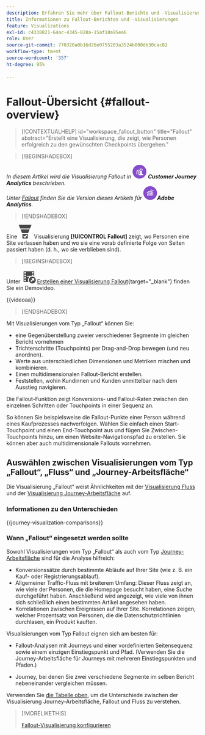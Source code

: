 ```yaml
---
description: Erfahren Sie mehr über Fallout-Berichte und -Visualisierungen.
title: Informationen zu Fallout-Berichten und -Visualisierungen
feature: Visualizations
exl-id: c4338821-64ac-4345-828a-15af18a95ea6
role: User
source-git-commit: 770320a0b16d26e0755203a3524b000db30cac82
workflow-type: tm+mt
source-wordcount: '357'
ht-degree: 95%

---
```


# Fallout-Übersicht {#fallout-overview}

<!-- markdownlint-disable MD034 -->

>[!CONTEXTUALHELP]
>id="workspace_fallout_button"
>title="Fallout"
>abstract="Erstellt eine Visualisierung, die zeigt, wie Personen erfolgreich zu den gewünschten Checkpoints übergehen."

<!-- markdownlint-enable MD034 -->


>[!BEGINSHADEBOX]

_In diesem Artikel wird die Visualisierung Fallout in_ ![CustomerJourneyAnalytics](/help/assets/icons/CustomerJourneyAnalytics.svg) _&#x200B;**Customer Journey Analytics** beschrieben._<br/>_Unter [Fallout](https://experienceleague.adobe.com/de/docs/analytics/analyze/analysis-workspace/visualizations/fallout/fallout-flow) finden Sie die Version dieses Artikels für_ ![AdobeAnalytics](/help/assets/icons/AdobeAnalytics.svg) _&#x200B;**Adobe Analytics**._

>[!ENDSHADEBOX]

Eine ![ConversionFunnel](/help/assets/icons/ConversionFunnel.svg) Visualisierung **[!UICONTROL Fallout]** zeigt, wo Personen eine Site verlassen haben und wo sie eine vorab definierte Folge von Seiten passiert haben (d. h., wo sie verblieben sind).


>[!BEGINSHADEBOX]

Unter ![VideoCheckedOut](/help/assets/icons/VideoCheckedOut.svg) [Erstellen einer Visualisierung Fallout](https://video.tv.adobe.com/v/345883/?quality=12&learn=on){target="_blank"} finden Sie ein Demovideo.

{{videoaa}}

>[!ENDSHADEBOX]


Mit Visualisierungen vom Typ „Fallout“ können Sie:

* eine Gegenüberstellung zweier verschiedener Segmente im gleichen Bericht vornehmen
* Trichterschritte (Touchpoints) per Drag-and-Drop bewegen (und neu anordnen).
* Werte aus unterschiedlichen Dimensionen und Metriken mischen und kombinieren.
* Einen multidimensionalen Fallout-Bericht erstellen.
* Feststellen, wohin Kundinnen und Kunden unmittelbar nach dem Ausstieg navigieren.

Die Fallout-Funktion zeigt Konversions- und Fallout-Raten zwischen den einzelnen Schritten oder Touchpoints in einer Sequenz an.

So können Sie beispielsweise die Fallout-Punkte einer Person während eines Kaufprozesses nachverfolgen. Wählen Sie einfach einen Start-Touchpoint und einen End-Touchpoint aus und fügen Sie Zwischen-Touchpoints hinzu, um einen Website-Navigationspfad zu erstellen. Sie können aber auch multidimensionale Fallouts vornehmen.

## Auswählen zwischen Visualisierungen vom Typ „Fallout“, „Fluss“ und „Journey-Arbeitsfläche“

Die Visualisierung „Fallout“ weist Ähnlichkeiten mit der [Visualisierung Fluss](/help/analysis-workspace/visualizations/c-flow/flow.md) und der [Visualisierung Journey-Arbeitsfläche](/help/analysis-workspace/visualizations/journey-canvas/journey-canvas.md) auf.

### Informationen zu den Unterschieden

<!-- Information in this snippet is shared between Journey canvas, Fallout, and Flow visualization docs -->

{{journey-visualization-comparisons}}

### Wann „Fallout“ eingesetzt werden sollte

Sowohl Visualisierungen vom Typ „Fallout“ als auch vom Typ [Journey-Arbeitsfläche](/help/analysis-workspace/visualizations/journey-canvas/journey-canvas.md) sind für die Analyse hilfreich:

* Konversionssätze durch bestimmte Abläufe auf Ihrer Site (wie z. B. ein Kauf- oder Registrierungsablauf).
* Allgemeiner Traffic-Fluss mit breiterem Umfang: Dieser Fluss zeigt an, wie viele der Personen, die die Homepage besucht haben, eine Suche durchgeführt haben. Anschließend wird angezeigt, wie viele von ihnen sich schließlich einen bestimmten Artikel angesehen haben.
* Korrelationen zwischen Ereignissen auf Ihrer Site. Korrelationen zeigen, welcher Prozentsatz von Personen, die die Datenschutzrichtlinien durchlasen, ein Produkt kauften.

Visualisierungen vom Typ Fallout eignen sich am besten für:

* Fallout-Analysen mit Journeys und einer vordefinierten Seitensequenz sowie einem einzigen Einstiegspunkt und Pfad. (Verwenden Sie die Journey-Arbeitsfläche für Journeys mit mehreren Einstiegspunkten und Pfaden.)

* Journey, bei denen Sie zwei verschiedene Segmente im selben Bericht nebeneinander vergleichen müssen.

Verwenden Sie [die Tabelle oben](#understand-the-differences), um die Unterschiede zwischen der Visualisierung Journey-Arbeitsfläche, Fallout und Fluss zu verstehen.

>[!MORELIKETHIS]
>
>[Fallout-Visualisierung konfigurieren](configuring-fallout.md)



